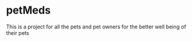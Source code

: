 # petMeds
This is a project for all the pets and pet owners for the better well being of their pets
